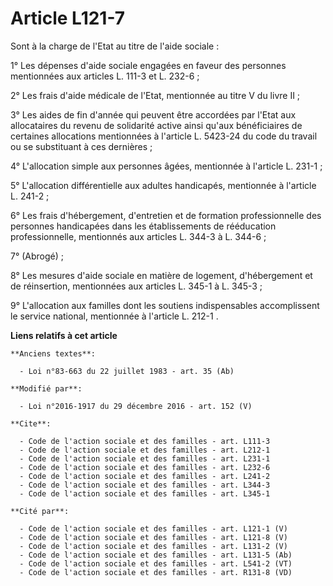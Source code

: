 # Article L121-7

Sont à la charge de l'Etat au titre de l'aide sociale : 

1° Les dépenses d'aide sociale engagées en faveur des personnes mentionnées aux articles L. 111-3 et L. 232-6 ; 

2° Les frais d'aide médicale de l'Etat, mentionnée au titre V du livre II ; 

3° Les aides de fin d'année qui peuvent être accordées par l'Etat aux allocataires du revenu de solidarité active ainsi
qu'aux bénéficiaires de certaines allocations mentionnées à l'article L. 5423-24 du code du travail ou se substituant à ces
dernières ;

4° L'allocation simple aux personnes âgées, mentionnée à l'article L. 231-1 ; 

5° L'allocation différentielle aux adultes handicapés, mentionnée à l'article L. 241-2 ; 

6° Les frais d'hébergement, d'entretien et de formation professionnelle des personnes handicapées dans les établissements de
rééducation professionnelle, mentionnés aux articles L. 344-3 à L. 344-6 ; 

7° (Abrogé) ;

8° Les mesures d'aide sociale en matière de logement, d'hébergement et de réinsertion, mentionnées aux articles L. 345-1 à L.
345-3 ; 

9° L'allocation aux familles dont les soutiens indispensables accomplissent le service national, mentionnée à l'article L.
212-1 .

**Liens relatifs à cet article**

	**Anciens textes**:

	  - Loi n°83-663 du 22 juillet 1983 - art. 35 (Ab)

	**Modifié par**:

	  - Loi n°2016-1917 du 29 décembre 2016 - art. 152 (V)

	**Cite**:

	  - Code de l'action sociale et des familles - art. L111-3
	  - Code de l'action sociale et des familles - art. L212-1
	  - Code de l'action sociale et des familles - art. L231-1
	  - Code de l'action sociale et des familles - art. L232-6
	  - Code de l'action sociale et des familles - art. L241-2
	  - Code de l'action sociale et des familles - art. L344-3
	  - Code de l'action sociale et des familles - art. L345-1

	**Cité par**:

	  - Code de l'action sociale et des familles - art. L121-1 (V)
	  - Code de l'action sociale et des familles - art. L121-8 (V)
	  - Code de l'action sociale et des familles - art. L131-2 (V)
	  - Code de l'action sociale et des familles - art. L131-5 (Ab)
	  - Code de l'action sociale et des familles - art. L541-2 (VT)
	  - Code de l'action sociale et des familles - art. R131-8 (VD)
